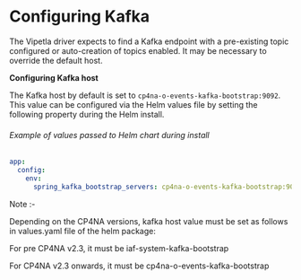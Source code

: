 # Configuring Kafka

The Vipetla driver expects to find a Kafka endpoint with a pre-existing topic configured or auto-creation of topics enabled. It may be necessary to override the default host.

**Configuring Kafka host**

The Kafka host by default is set to `cp4na-o-events-kafka-bootstrap:9092`. This value can be configured via the Helm values file by setting the following property during the Helm install.

###### Example of values passed to Helm chart during install
```yaml
app:
  config:
    env:
      spring_kafka_bootstrap_servers: cp4na-o-events-kafka-bootstrap:9092
```
Note :-

Depending on the CP4NA versions, kafka host value must be set as follows in values.yaml file of the helm package:

For pre CP4NA v2.3, it must be iaf-system-kafka-bootstrap

For CP4NA v2.3 onwards, it must be cp4na-o-events-kafka-bootstrap